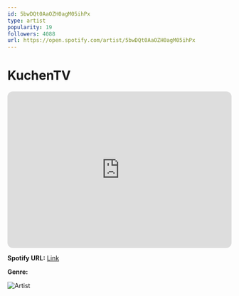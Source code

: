 ```yaml
---
id: 5bwDQt0AaOZH0agM05ihPx
type: artist
popularity: 19
followers: 4088
url: https://open.spotify.com/artist/5bwDQt0AaOZH0agM05ihPx
---
```

# KuchenTV

<iframe style="border-radius:12px" src="https://open.spotify.com/embed/artist/5bwDQt0AaOZH0agM05ihPx" width="100%" height="352" frameBorder="0" allowfullscreen="" allow="autoplay; clipboard-write; encrypted-media; fullscreen; picture-in-picture" loading="lazy"></iframe>

**Spotify URL:** [Link](https://open.spotify.com/artist/5bwDQt0AaOZH0agM05ihPx)

**Genre:** 

![Artist](https://i.scdn.co/image/ab67616d0000b2734e32144347702f1088d41d9e)
